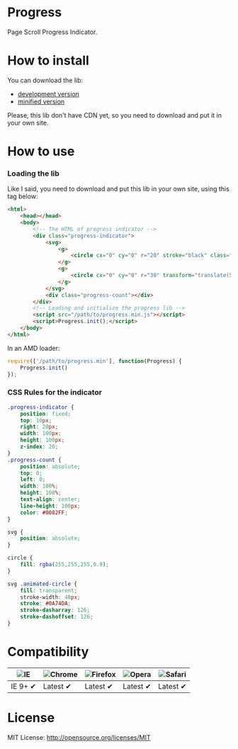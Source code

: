 # Progress

Page Scroll Progress Indicator.

# How to install

You can download the lib:

* [development version](lib/progress.js)
* [minified version](build/progress.min.js)

Please, this lib don't have CDN yet, so you need to download and put it in your own site.

# How to use

### Loading the lib

Like I said, you need to download and put this lib in your own site, using this tag below:

```html
<html>
    <head></head>
    <body>
        <!-- The HTML of progress indicator -->
        <div class="progress-indicator">
            <svg>
                <g>
                    <circle cx="0" cy="0" r="20" stroke="black" class="animated-circle" transform="translate(50,50) rotate(-90)"  />
                </g>
                <g>
                    <circle cx="0" cy="0" r="38" transform="translate(50,50) rotate(-90)"  />
                </g>
            </svg>
            <div class="progress-count"></div>
        </div>
        <!-- Loading and initialize the progress lib -->
        <script src="/path/to/progress.min.js"></script>
        <script>Progress.init();</script>
    </body>
</html>
```

In an AMD loader:

```js
require(['/path/to/progress.min'], function(Progress) {
    Progress.init()
});
```

### CSS Rules for the indicator

```css
.progress-indicator {
    position: fixed;
    top: 10px;
    right: 20px;
    width: 100px;
    height: 100px;
    z-index: 20;
}
.progress-count {
    position: absolute;
    top: 0;
    left: 0;
    width: 100%;
    height: 100%;
    text-align: center;
    line-height: 100px;
    color: #0082FF;
}

svg {
    position: absolute;
}

circle {
    fill: rgba(255,255,255,0.9);
}

svg .animated-circle {
    fill: transparent;
    stroke-width: 40px;
    stroke: #0A74DA;
    stroke-dasharray: 126;
    stroke-dashoffset: 126;
}
```

# Compatibility

![IE](https://cloud.githubusercontent.com/assets/398893/3528325/20373e76-078e-11e4-8e3a-1cb86cf506f0.png) | ![Chrome](https://cloud.githubusercontent.com/assets/398893/3528328/23bc7bc4-078e-11e4-8752-ba2809bf5cce.png) | ![Firefox](https://cloud.githubusercontent.com/assets/398893/3528329/26283ab0-078e-11e4-84d4-db2cf1009953.png) | ![Opera](https://cloud.githubusercontent.com/assets/398893/3528330/27ec9fa8-078e-11e4-95cb-709fd11dac16.png) | ![Safari](https://cloud.githubusercontent.com/assets/398893/3528331/29df8618-078e-11e4-8e3e-ed8ac738693f.png)
--- | --- | --- | --- | --- |
IE 9+ ✔ | Latest ✔ | Latest ✔ | Latest ✔ | Latest ✔ |

# License

MIT License: http://opensource.org/licenses/MIT